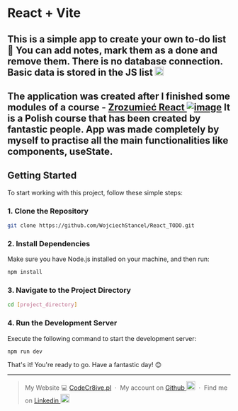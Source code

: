 # React + Vite

## This is a simple app to create your own to-do list 📔 You can add notes, mark them as a done and remove them. There is no database connection. Basic data is stored in the JS list <img width="20px" src="https://github.com/WojciechStancel/React_TODO/assets/121879383/3b721cdf-0807-4f7a-a9ad-fa0cd00e59c7"/>

## The application was created after I finished some modules of a course - [Zrozumieć React ![image](https://github.com/WojciechStancel/React_TODO/assets/121879383/9c59729f-e12c-4877-80c8-1ae2ce358b5a)](https://zrozumiecreact.pl/) It is a Polish course that has been created by fantastic people. App was made completely by myself to practise all the main functionalities like components, useState.

## Getting Started

To start working with this project, follow these simple steps:

### 1. Clone the Repository

```bash
git clone https://github.com/WojciechStancel/React_TODO.git
```

### 2. Install Dependencies

Make sure you have Node.js installed on your machine, and then run:

```bash
npm install
```

### 3. Navigate to the Project Directory

```bash
cd [project_directory]
```

### 4. Run the Development Server

Execute the following command to start the development server:

```bash
npm run dev
```

That's it! You're ready to go. Have a fantastic day! 😊

---

> My Website 💻 [CodeCr8ive.pl](https://www.codecr8ive.pl) &nbsp;&middot;&nbsp;
> My account on
[Github <img width="20px" src="https://github.com/WojciechStancel/Notes-React-App/assets/121879383/fc63de6c-91ae-4eb7-ac97-a5a365bdf073)">](https://github.com/WojciechStancel) &nbsp;&middot;&nbsp;
> Find me on
 [Linkedin <img width="20px" src="https://github.com/WojciechStancel/Notes-React-App/assets/121879383/94d42b30-025f-4997-9ff5-9491c49d9026">](https://www.linkedin.com/in/wojciech-stancel/) 
